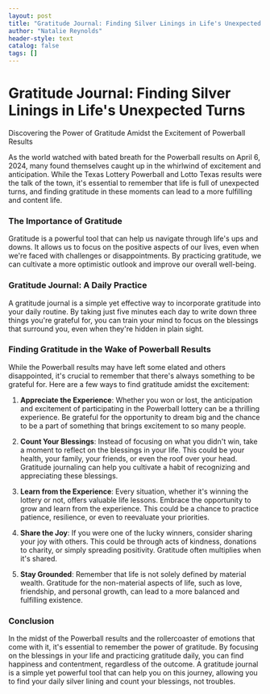 ```yaml
---
layout: post
title: "Gratitude Journal: Finding Silver Linings in Life's Unexpected Turns"
author: "Natalie Reynolds"
header-style: text
catalog: false
tags: []
---
```


# Gratitude Journal: Finding Silver Linings in Life's Unexpected Turns

Discovering the Power of Gratitude Amidst the Excitement of Powerball Results

As the world watched with bated breath for the Powerball results on April 6, 2024, many found themselves caught up in the whirlwind of excitement and anticipation. While the Texas Lottery Powerball and Lotto Texas results were the talk of the town, it's essential to remember that life is full of unexpected turns, and finding gratitude in these moments can lead to a more fulfilling and content life.

### The Importance of Gratitude

Gratitude is a powerful tool that can help us navigate through life's ups and downs. It allows us to focus on the positive aspects of our lives, even when we're faced with challenges or disappointments. By practicing gratitude, we can cultivate a more optimistic outlook and improve our overall well-being.

### Gratitude Journal: A Daily Practice

A gratitude journal is a simple yet effective way to incorporate gratitude into your daily routine. By taking just five minutes each day to write down three things you're grateful for, you can train your mind to focus on the blessings that surround you, even when they're hidden in plain sight.

### Finding Gratitude in the Wake of Powerball Results

While the Powerball results may have left some elated and others disappointed, it's crucial to remember that there's always something to be grateful for. Here are a few ways to find gratitude amidst the excitement:

1. **Appreciate the Experience**: Whether you won or lost, the anticipation and excitement of participating in the Powerball lottery can be a thrilling experience. Be grateful for the opportunity to dream big and the chance to be a part of something that brings excitement to so many people.

2. **Count Your Blessings**: Instead of focusing on what you didn't win, take a moment to reflect on the blessings in your life. This could be your health, your family, your friends, or even the roof over your head. Gratitude journaling can help you cultivate a habit of recognizing and appreciating these blessings.

3. **Learn from the Experience**: Every situation, whether it's winning the lottery or not, offers valuable life lessons. Embrace the opportunity to grow and learn from the experience. This could be a chance to practice patience, resilience, or even to reevaluate your priorities.

4. **Share the Joy**: If you were one of the lucky winners, consider sharing your joy with others. This could be through acts of kindness, donations to charity, or simply spreading positivity. Gratitude often multiplies when it's shared.

5. **Stay Grounded**: Remember that life is not solely defined by material wealth. Gratitude for the non-material aspects of life, such as love, friendship, and personal growth, can lead to a more balanced and fulfilling existence.

### Conclusion

In the midst of the Powerball results and the rollercoaster of emotions that come with it, it's essential to remember the power of gratitude. By focusing on the blessings in your life and practicing gratitude daily, you can find happiness and contentment, regardless of the outcome. A gratitude journal is a simple yet powerful tool that can help you on this journey, allowing you to find your daily silver lining and count your blessings, not troubles.